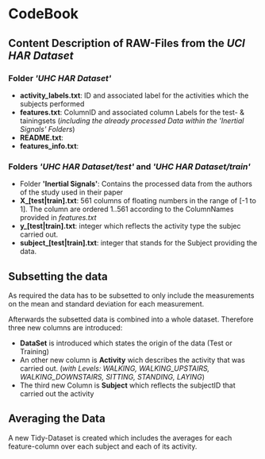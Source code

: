 # CodeBook

## Content Description of RAW-Files from the _UCI HAR Dataset_

### Folder _'UHC HAR Dataset'_
* __activity_labels.txt__: ID and associated label for the activities which the subjects performed 
* __features.txt__: ColumnID and associated column Labels for the test- & tainingsets (_including the already processed Data within the 'Inertial Signals' Folders_)
* __README.txt__: 
* __features_info.txt__:

### Folders _'UHC HAR Dataset/test'_ and _'UHC HAR Dataset/train'_
* Folder __'Inertial Signals'__: Contains the processed data from the authors of the study used in their paper
* __X\_[test|train].txt__: 561 columns of floating numbers in the range of [-1 to 1]. The column are ordered 1..561 according to the ColumnNames provided in _features.txt_ 
* __y\_[test|train].txt__: integer which reflects the activity type the subjec carried out.
* __subject\_[test|train].txt__: integer that stands for the Subject providing the data.

## Subsetting the data
As required the data has to be subsetted to only include the measurements on the mean and standard deviation for each measurement.

Afterwards the subsetted data is combined into a whole dataset.
Therefore three new columns are introduced:

* __DataSet__ is introduced which states the origin of the data (Test or Training)
* An other new column is __Activity__ wich describes the activity that was carried out. (_with Levels: WALKING, WALKING_UPSTAIRS, WALKING_DOWNSTAIRS, SITTING, STANDING, LAYING_)
* The third new Column is __Subject__ which reflects the subjectID that carried out the activity

## Averaging the Data
A new Tidy-Dataset is created which includes the averages for each feature-column over each subject and each of its activity.